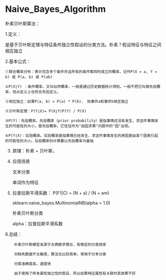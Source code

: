 # Naive_Bayes_Algorithm

朴素贝叶斯算法：

1.定义：

是基于贝叶斯定理与特征条件独立性假设的分类方法。朴素？假设特征与特征之间相互独立

2.基本公式：
	
	①联合概率分布：表示包含多个条件并且所有的条件都同时成立的概率，记作P(X = a, Y = b) 或 P(a, b) 或 P(ab)

	②P(X∣Y) ：条件概率，又叫似然概率，一般是通过历史数据统计得到。一般不把它叫做先验概率，但从定义上也符合先验定义。

	③相互独立：如果P(a, b) = P(a) * P(b)， 则事件a和事件b相互独立

	④贝叶斯定理：P(Y∣X)= P(X∣Y)P(Y) / P(X)
  
	⑤P(Y)：先验概率。先验概率（prior probability）是指事情还没有发生，求这件事情发生的可能性的大小，是先验概率。它往往作为"由因求果"问题中的"因"出现。
	
	⑥P(Y∣X)：后验概率。后验概率是指事情已经发生，求这件事情发生的原因是由某个因素引起的可能性的大小。后验概率的计算要以先验概率为基础

3. 原理：朴素 + 贝叶斯，

4. 应用场景
	
	文本分类
  
	单词作为特征

5. 拉普拉斯平滑系数： P(F1|C) = (N + a) / (N + am)

	sklearn.naive_bayes.MultinomialNB(alpha = 1.0)

	朴素贝叶斯分类
  
	alpha：拉普拉斯平滑系数

6.总结：

		朴素贝叶斯模型发源于古典数学理论，有稳定的分类效率
    
		对缺失数据不太敏感，算法也比较简单，常用于分本分类
    
		分类准确度高，速度快
    
		由于使用了样本属性独立性的假设，所以如果特征属性有关联时其效果不好
